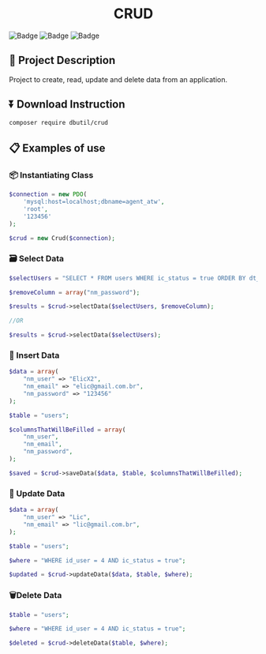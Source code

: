 <h1 align="center">CRUD</h1>

![Badge](https://badges.genua.fr/scrutinizer/quality/g/eric-araujo/CRUD?style=flat-square)
![Badge](https://img.shields.io/github/repo-size/eric-araujo/crud?style=flat-square)
![Badge](https://img.shields.io/github/license/eric-araujo/crud?style=flat-square)

## 📄 Project Description
<p>Project to create, read, update and delete data from an application.</p>

## ⏬ Download Instruction
```bash
composer require dbutil/crud
```

## 📋 Examples of use

### 📦 Instantiating Class
```php
$connection = new PDO(
    'mysql:host=localhost;dbname=agent_atw',
    'root',
    '123456'
);

$crud = new Crud($connection);
```

### 🗃 Select Data
```php
$selectUsers = "SELECT * FROM users WHERE ic_status = true ORDER BY dt_include DESC";

$removeColumn = array("nm_password");

$results = $crud->selectData($selectUsers, $removeColumn);

//OR

$results = $crud->selectData($selectUsers);
```

### 💾 Insert Data
```php
$data = array(
    "nm_user" => "ElicX2",
    "nm_email" => "elic@gmail.com.br",
    "nm_password" => "123456"
);

$table = "users";

$columnsThatWillBeFilled = array(
    "nm_user",
    "nm_email",
    "nm_password",
);

$saved = $crud->saveData($data, $table, $columnsThatWillBeFilled);
```

### 📝 Update Data
```php
$data = array(
    "nm_user" => "Lic",
    "nm_email" => "lic@gmail.com.br",
);

$table = "users";

$where = "WHERE id_user = 4 AND ic_status = true";

$updated = $crud->updateData($data, $table, $where);
```

### 🗑️Delete Data
```php
$table = "users";

$where = "WHERE id_user = 4 AND ic_status = true";

$deleted = $crud->deleteData($table, $where);
```
